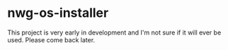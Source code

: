 # nwg-os-installer

This project is very early in development and I'm not sure if it will ever be used. Please come back later.
